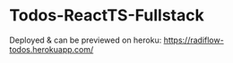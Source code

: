 # Todos-ReactTS-Fullstack

Deployed & can be previewed on heroku:
https://radiflow-todos.herokuapp.com/
